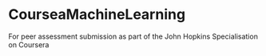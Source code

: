 # CourseaMachineLearning
For peer assessment submission as part of the John Hopkins Specialisation on Coursera
